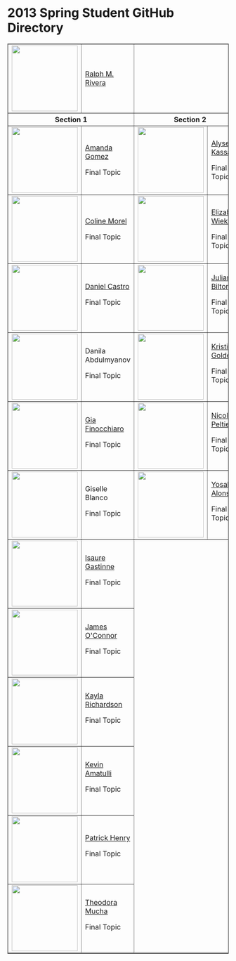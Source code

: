 2013 Spring Student GitHub Directory
====================================

<table width="100%" border="1" cellpadding="5" cellspacing="0">
  <tr>
    <td><a href="https://github.com/RalphMRivera"><img src="https://secure.gravatar.com/avatar/7695899f2417703e265b9f4a46d01b07?s=150&amp;d=https://a248.e.akamai.net/assets.github.com%2Fimages%2Fgravatars%2Fgravatar-user-150.png" alt="" width="150" height="150" border="0" /></a></td>
    <td><a href="https://github.com/RalphMRivera">Ralph M. Rivera</a></td>
    <td colspan="2">&nbsp;</td>
  </tr>
  <tr>
    <th colspan="2">Section 1</th>
    <th colspan="2">Section 2</th>
  </tr>
  <tr>
    <td width="160"><img src="https://secure.gravatar.com/avatar/0b4641a7326c854532440ca422406abd?s=150&amp;d=https://a248.e.akamai.net/assets.github.com/images/gravatars/gravatar-user-420.png" alt="" width="150" height="150" /></td>
    <td>
      <p><a href="https://github.com/amandag328">Amanda Gomez</a></p>
      <p>Final Topic </p>
    </td>
    <td width="160"><img src="https://secure.gravatar.com/avatar/0260e2add0847512c4b26737e3901efe?s=150&amp;d=https://a248.e.akamai.net/assets.github.com/images/gravatars/gravatar-user-420.png" alt="" width="150" height="150" /></td>
    <td>
      <p><a href="https://github.com/alysekassa">Alyse Kassa </a></p>
      <p>Final Topic</p>
    </td>
  </tr>
  <tr>
    <td><img src="https://secure.gravatar.com/avatar/0c2df453b45e20e64dc235f6eef96d96?s=150" alt="" width="150" height="150" /></td>
    <td>
      <p><a href="https://github.com/colinemorel">Coline Morel</a></p>
      <p>Final Topic </p>
    </td>
    <td><img src="https://secure.gravatar.com/avatar/b9a8691bf6b6b74bdad8c458add0f166?s=150&amp;d=https://a248.e.akamai.net/assets.github.com/images/gravatars/gravatar-user-420.png" alt="" width="150" height="150" /></td>
    <td>
      <p><a href="https://github.com/elliewiekamp">Elizabeth Wiekamp</a></p>
      <p>Final Topic </p>
    </td>
  </tr>
  <tr>
    <td><img src="https://secure.gravatar.com/avatar/3079bd7efd42cdcb8009019c3c69b652?s=150" alt="" width="150" height="150" /></td>
    <td><a href="https://github.com/danielcastro3">Daniel Castro</a>
      <p><a href="https://github.com/elliewiekamp"></a>Final Topic</p>
      <a href="https://github.com/danielcastro3"> </a></td>
    <td><img src="https://secure.gravatar.com/avatar/2c5f6b7433af665b5c65852352f8a0ec?s=150&amp;d=https://a248.e.akamai.net/assets.github.com/images/gravatars/gravatar-user-420.png" alt="" width="150" height="150" /></td>
    <td><a href="https://github.com/JuliBilto">Julianna Bilton</a>
      <p><a href="https://github.com/elliewiekamp"></a>Final Topic</p>
      <a href="https://github.com/JuliBilto"> </a></td>
  </tr>
  <tr>
    <td><img src="https://secure.gravatar.com/avatar/xxxxxxxxxx?s=150&amp;d=https://a248.e.akamai.net/assets.github.com/images/gravatars/gravatar-user-420.png" alt="" width="150" height="150" /></td>
    <td>Danila Abdulmyanov
      <p><a href="https://github.com/elliewiekamp"></a>Final Topic</p>
    </td>
    <td><img src="https://secure.gravatar.com/avatar/38980705fec441c7b1bf0c25728f0638?s=150&amp;d=https://a248.e.akamai.net/assets.github.com/images/gravatars/gravatar-user-420.png" alt="" width="150" height="150" /></td>
    <td><a href="https://github.com/staygolder">Kristin Golder</a>
      <p><a href="https://github.com/elliewiekamp"></a>Final Topic</p>
      <a href="https://github.com/staygolder"> </a></td>
  </tr>
  <tr>
    <td><img src="https://secure.gravatar.com/avatar/fe887976b73b2a8bb69184db23df73d0?s=150&amp;d=https://a248.e.akamai.net/assets.github.com/images/gravatars/gravatar-user-420.png" alt="" width="150" height="150" /></td>
    <td><a href="https://github.com/gialucia">Gia Finocchiaro</a>
      <p><a href="https://github.com/elliewiekamp"></a>Final Topic</p>
      <a href="https://github.com/gialucia"> </a></td>
    <td><img src="https://secure.gravatar.com/avatar/667ff1b3d2c7966355d4b5c733202639?s=150&amp;d=https://a248.e.akamai.net/assets.github.com/images/gravatars/gravatar-user-420.png" alt="" width="150" height="150" /></td>
    <td><a href="https://github.com/nicolepeltier">Nicole Peltier</a>
      <p><a href="https://github.com/elliewiekamp"></a>Final Topic</p>
      <a href="https://github.com/nicolepeltier"> </a></td>
  </tr>
  <tr>
    <td><img src="https://secure.gravatar.com/avatar/xxxxxxxxxx?s=150&amp;d=https://a248.e.akamai.net/assets.github.com/images/gravatars/gravatar-user-420.png" alt="" width="150" height="150" /></td>
    <td>Giselle Blanco
      <p><a href="https://github.com/elliewiekamp"></a>Final Topic</p>
    </td>
    <td><img src="https://secure.gravatar.com/avatar/edcae18feee93ebb21fcdd22826e2813?s=150&amp;d=https://a248.e.akamai.net/assets.github.com/images/gravatars/gravatar-user-420.png" alt="" width="150" height="150" /></td>
    <td><a href="https://github.com/yalonso522">Yosabeth Alonso</a>
      <p><a href="https://github.com/elliewiekamp"></a>Final Topic</p>
    </td>
  </tr>
  <tr>
    <td><img src="https://secure.gravatar.com/avatar/bbb4cba4d1b96263b67815c63983a394?s=150&amp;d=https://a248.e.akamai.net/assets.github.com/images/gravatars/gravatar-user-420.png" alt="" width="150" height="150" /></td>
    <td><a href="https://github.com/isauregastinne">Isaure Gastinne</a>
      <p><a href="https://github.com/elliewiekamp"></a>Final Topic</p>
      <a href="https://github.com/isauregastinne"> </a></td>
    <td colspan="2" rowspan="6">&nbsp;</td>
  </tr>
  <tr>
    <td><img src="https://secure.gravatar.com/avatar/47e102a4b71ae4b429e044d5cab9a8d9?s=150&amp;d=https://a248.e.akamai.net/assets.github.com/images/gravatars/gravatar-user-420.png" alt="" width="150" height="150" /></td>
    <td><a href="https://github.com/jamesoconnor1993">James O'Connor</a>
      <p><a href="https://github.com/elliewiekamp"></a>Final Topic</p>
      <a href="https://github.com/jamesoconnor1993"> </a></td>
  </tr>
  <tr>
    <td><img src="https://secure.gravatar.com/avatar/8be63820eadec4ffa46a04350cad544b?s=150&amp;d=https://a248.e.akamai.net/assets.github.com/images/gravatars/gravatar-user-420.png" alt="" width="150" height="150" /></td>
    <td><a href="https://github.com/kaylarichardson">Kayla Richardson</a>
      <p><a href="https://github.com/elliewiekamp"></a>Final Topic</p>
      <a href="https://github.com/kaylarichardson"> </a></td>
  </tr>
  <tr>
    <td><img src="https://secure.gravatar.com/avatar/1b5583b71bf845905943759e8dc8e4d5?s=150&amp;d=https://a248.e.akamai.net/assets.github.com/images/gravatars/gravatar-user-420.png" alt="" width="150" height="150" /></td>
    <td><a href="https://github.com/kevin-amatulli">Kevin Amatulli</a>
      <p><a href="https://github.com/elliewiekamp"></a>Final Topic</p>
      <a href="https://github.com/kevin-amatulli"> </a></td>
  </tr>
  <tr>
    <td><img src="https://secure.gravatar.com/avatar/e3f3edaf037b0ff6ce6a9196b5dd7111?s=150&amp;d=https://a248.e.akamai.net/assets.github.com/images/gravatars/gravatar-user-420.png" alt="" width="150" height="150" /></td>
    <td><a href="https://github.com/patrickjhenry">Patrick Henry</a>
      <p><a href="https://github.com/elliewiekamp"></a>Final Topic</p>
      <a href="https://github.com/patrickjhenry"> </a></td>
  </tr>
  <tr>
    <td><img src="https://secure.gravatar.com/avatar/0e7743f0bde54179001a00e155d08ccd?s=150&amp;d=https://a248.e.akamai.net/assets.github.com/images/gravatars/gravatar-user-420.png" alt="" width="150" height="150" /></td>
    <td><a href="https://github.com/teddiemucha">Theodora Mucha</a>
      <p><a href="https://github.com/elliewiekamp"></a>Final Topic</p>
    </td>
  </tr>
</table>
